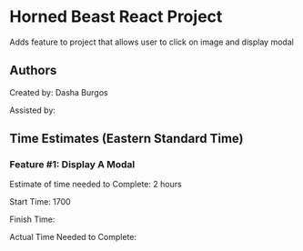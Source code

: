 # Horned Beast React Project

Adds feature to project that allows user to click on image and display modal

## Authors

Created by: Dasha Burgos

Assisted by:

## Time Estimates (Eastern Standard Time)

### Feature #1: Display A Modal

Estimate of time needed to Complete: 2 hours

Start Time: 1700

Finish Time: 

Actual Time Needed to Complete: 
